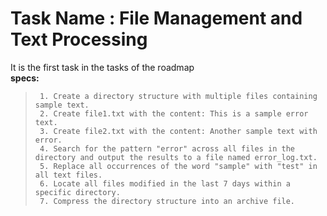 # Task Name : **File Management and Text Processing**
It is the first task in the tasks of the roadmap 
<br />
**specs:**
>      1. Create a directory structure with multiple files containing sample text.
>      2. Create file1.txt with the content: This is a sample error text.
>      3. Create file2.txt with the content: Another sample text with error.
>      4. Search for the pattern "error" across all files in the directory and output the results to a file named error_log.txt.
>      5. Replace all occurrences of the word "sample" with "test" in all text files.
>      6. Locate all files modified in the last 7 days within a specific directory.
>      7. Compress the directory structure into an archive file.

